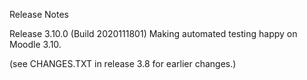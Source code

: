 Release Notes

Release 3.10.0 (Build 2020111801)
Making automated testing happy on Moodle 3.10.

(see CHANGES.TXT in release 3.8 for earlier changes.)